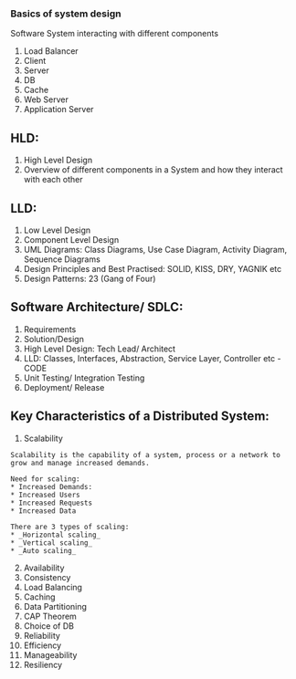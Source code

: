 ### Basics of system design

Software System interacting with different components

1. Load Balancer
2. Client
3. Server
4. DB
5. Cache
6. Web Server
7. Application Server

## HLD:
1. High Level Design
2. Overview of different components in a System and how they interact with each other


## LLD:
1. Low Level Design
2. Component Level Design
3. UML Diagrams: Class Diagrams, Use Case Diagram, Activity Diagram, Sequence Diagrams
4. Design Principles and Best Practised: SOLID, KISS, DRY, YAGNIK etc
5. Design Patterns: 23 (Gang of Four)

## Software Architecture/ SDLC:

1. Requirements
2. Solution/Design
3. High Level Design: Tech Lead/ Architect
4. LLD: Classes, Interfaces, Abstraction, Service Layer, Controller etc - CODE
5. Unit Testing/ Integration Testing
6. Deployment/ Release

## Key Characteristics of a Distributed System:

1.  Scalability
```
Scalability is the capability of a system, process or a network to grow and manage increased demands.

Need for scaling:
* Increased Demands:
* Increased Users
* Increased Requests
* Increased Data

There are 3 types of scaling:
* _Horizontal scaling_
* _Vertical scaling_
* _Auto scaling_

```
2.  Availability
3.  Consistency
4.  Load Balancing
5.  Caching
6.  Data Partitioning
7.  CAP Theorem
8.  Choice of DB
9.  Reliability
10. Efficiency
11. Manageability
12. Resiliency







